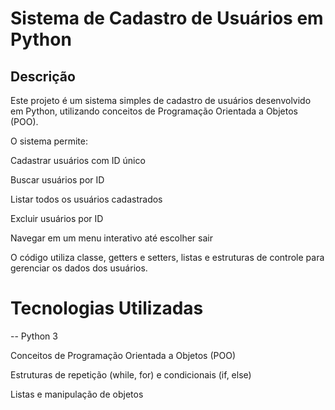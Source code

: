 ﻿# Sistema de Cadastro de Usuários em Python
Descrição
--
Este projeto é um sistema simples de cadastro de usuários desenvolvido em Python, utilizando conceitos de Programação Orientada a Objetos (POO).

O sistema permite:

Cadastrar usuários com ID único

Buscar usuários por ID

Listar todos os usuários cadastrados

Excluir usuários por ID

Navegar em um menu interativo até escolher sair

O código utiliza classe, getters e setters, listas e estruturas de controle para gerenciar os dados dos usuários.


# Tecnologias Utilizadas
--
Python 3

Conceitos de Programação Orientada a Objetos (POO)

Estruturas de repetição (while, for) e condicionais (if, else)


Listas e manipulação de objetos
